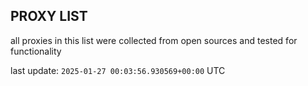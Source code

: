 ## PROXY LIST

all proxies in this list were collected from open sources and tested for functionality

last update: `2025-01-27 00:03:56.930569+00:00` UTC